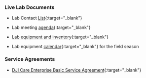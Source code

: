 ### Live Lab Documents

-   Lab Contact
    [List](https://docs.google.com/spreadsheets/d/18uhJ4StLbze7_2L8lfKAlfx9tsk5-j61s1ZeDZeaJF8/edit?usp=sharing){:target="\_blank"}

-   Lab meeting
    [agenda](https://docs.google.com/spreadsheets/d/1WuqFlCpN2IROdJILOClJfxq4bRdT6joItHC74YO3Ljc/edit?usp=sharing){:target="\_blank"}

-   [Lab equipment and
    inventory](https://drive.google.com/drive/folders/1uR6WmAtFdABHXeOOWOhU-PJ_3o2F6Oav?usp=sharing){:target="\_blank"}

-   Lab equipment
    [calendar](https://calendar.google.com/calendar/u/0?cid=dW1uLmVkdV9jZWczcms2cmNjN3FzY3FqZDg3ZDk5cDVjMEBncm91cC5jYWxlbmRhci5nb29nbGUuY29t){:target="\_blank"}
    for the field season

### Service Agreements

-   [DJI Care Enterprise Basic Service
    Agreement](https://drive.google.com/file/d/1WR2PYGcsBIt2mkF5rNI4rl2gvhv9B1nK/view?usp=sharing){:target="\_blank"}
